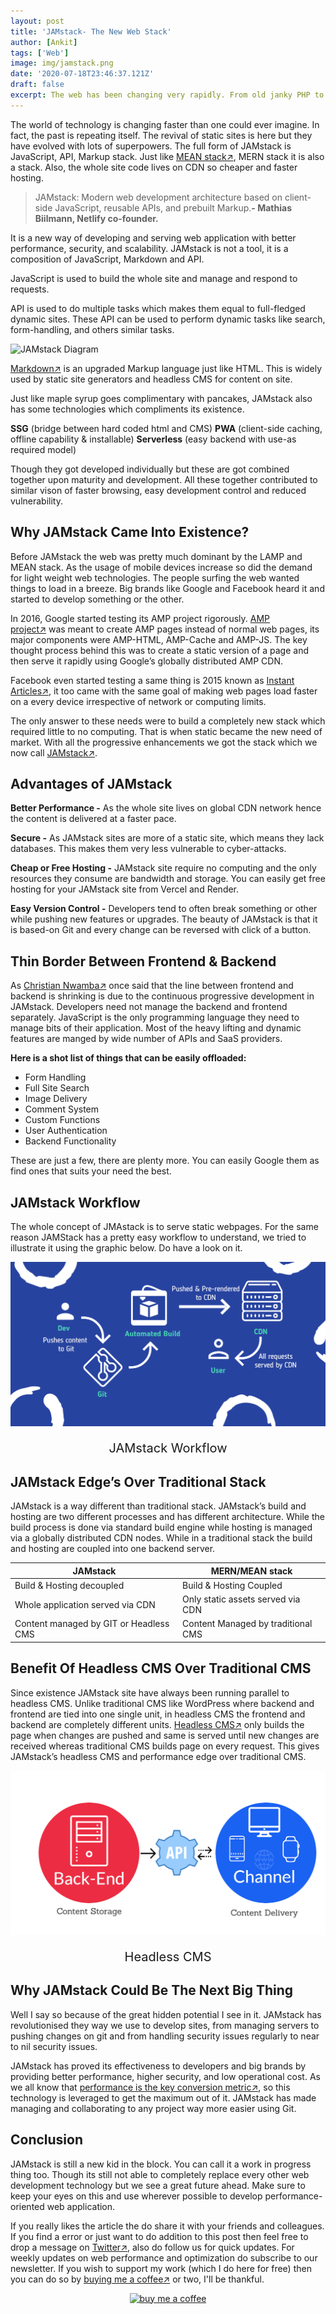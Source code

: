 ```yaml
---
layout: post
title: 'JAMstack- The New Web Stack'
author: [Ankit]
tags: ['Web']
image: img/jamstack.png
date: '2020-07-18T23:46:37.121Z'
draft: false
excerpt: The web has been changing very rapidly. From old janky PHP to new serverless funtions, we have travelled a lot. If you are still unkown about JAMstack then this is for you.
---
```


The world of technology is changing faster than one could ever imagine. In fact, the past is repeating itself. The revival of static sites is here but they have evolved with lots of superpowers. The full form of JAMstack is JavaScript, API, Markup stack. Just like [MEAN stack↗](https://www.ibm.com/cloud/learn/mean-stack-explained), MERN stack it is also a stack. Also, the whole site code lives on CDN so cheaper and faster hosting.

>JAMstack: Modern web development architecture based on client-side JavaScript, reusable APIs, and prebuilt Markup.**- Mathias Biilmann, Netlify co-founder.**

It is a new way of developing and serving web application with better performance, security, and scalability. JAMstack is not a tool, it is a composition of JavaScript, Markdown and API.

JavaScript is used to build the whole site and manage and respond to requests.

API is used to do multiple tasks which makes them equal to full-fledged dynamic sites. These API can be used to perform dynamic tasks like search, form-handling, and others similar tasks.

![JAMstack Diagram](https://devstorage.b-cdn.net/jamstack-diagram.svg)

[Markdown↗](https://www.markdownguide.org/) is an upgraded Markup language just like HTML. This is widely used by static site generators and headless CMS for content on site.

Just like maple syrup goes complimentary with pancakes, JAMstack also has some technologies which compliments its existence.

**SSG** (bridge between hard coded html and CMS) **PWA** (client-side caching, offline capability & installable) **Serverless** (easy backend with use-as required model)

Though they got developed individually but these are got combined together upon maturity and development. All these together contributed to similar vison of faster browsing, easy development control and reduced vulnerability.

## **Why JAMstack Came Into Existence?**

Before JAMstack the web was pretty much dominant by the LAMP and MEAN stack. As the usage of mobile devices increase so did the demand for light weight web technologies. The people surfing the web wanted things to load in a breeze. Big brands like Google and Facebook heard it and started to develop something or the other.

In 2016, Google started testing its AMP project rigorously. [AMP project↗](https://amp.dev/) was meant to create AMP pages instead of normal web pages, its major components were AMP-HTML, AMP-Cache and AMP-JS. The key thought process behind this was to create a static version of a page and then serve it rapidly using Google’s globally distributed AMP CDN.

Facebook even started testing a same thing is 2015 known as [Instant Articles↗](https://developers.facebook.com/docs/instant-articles/), it too came with the same goal of making web pages load faster on a every device irrespective of network or computing limits.

The only answer to these needs were to build a completely new stack which required little to no computing. That is when static became the new need of market. With all the progressive enhancements we got the stack which we now call [JAMstack↗](https://jamstack.org/).

## **Advantages of JAMstack**

**Better Performance -** As the whole site lives on global CDN network hence the content is delivered at a faster pace.

**Secure -** As JAMstack sites are more of a static site, which means they lack databases. This makes them very less vulnerable to cyber-attacks.

**Cheap or Free Hosting -** JAMstack site require no computing and the only resources they consume are bandwidth and storage. You can easily get free hosting for your JAMstack site from Vercel and Render.

**Easy Version Control -** Developers tend to often break something or other while pushing new features or upgrades. The beauty of JAMstack is that it is based-on Git and every change can be reversed with click of a button.

## **Thin Border Between Frontend & Backend**

As [Christian Nwamba↗](https://twitter.com/codebeast/status/1133927268697305091) once said that the line between frontend and backend is shrinking is due to the continuous progressive development in JAMstack. Developers need not manage the backend and frontend separately. JavaScript is the only programming language they need to manage bits of their application. Most of the heavy lifting and dynamic features are manged by wide number of APIs and SaaS providers.

**Here is a shot list of things that can be easily offloaded:**

- Form Handling
- Full Site Search
- Image Delivery
- Comment System
- Custom Functions
- User Authentication
- Backend Functionality

These are just a few, there are plenty more. You can easily Google them as find ones that suits your need the best.

## **JAMstack Workflow**

The whole concept of JMAstack is to serve static webpages. For the same reason JAMStack has a pretty easy workflow to understand, we tried to illustrate it using the graphic below. Do have a look on it.

![JAMstack Workflow](img/jamstack-workflow.png)
<p style="text-align: center; font-size:1.25rem">JAMstack Workflow</p>

## **JAMstack Edge’s Over Traditional Stack**

JAMstack is a way different than traditional stack. JAMstack’s build and hosting are two different processes and has different architecture. While the build process is done via standard build engine while hosting is managed via a globally distributed CDN nodes. While in a traditional stack the build and hosting are coupled into one backend server.

|JAMstack                                | MERN/MEAN stack                    |
|----------------------------------------|------------------------------------|
| Build & Hosting decoupled              | Build & Hosting Coupled            |
| Whole application served via CDN       | Only static assets served via CDN  |
| Content managed by GIT or Headless CMS | Content Managed by traditional CMS |

## **Benefit Of Headless CMS Over Traditional CMS**

Since existence JAMstack site have always been running parallel to headless CMS. Unlike traditional CMS like WordPress where backend and frontend are tied into one single unit, in headless CMS the frontend and backend are completely different units. [Headless CMS↗](https://www.storyblok.com/tp/headless-cms-explained) only builds the page when changes are pushed and same is served until new changes are received whereas traditional CMS builds page on every request. This gives JAMstack’s headless CMS and performance edge over traditional CMS.

![Headless CMS](img/headless-cms.png)
<p style="text-align: center; font-size:1.25rem">Headless CMS</p>

## **Why JAMstack Could Be The Next Big Thing**

Well I say so because of the great hidden potential I see in it. JAMstack has revolutionised they way we use to develop sites, from managing servers to pushing changes on git and from handling security issues regularly to near to nil security issues.

JAMstack has proved its effectiveness to developers and big brands by providing better performance, higher security, and low operational cost. As we all know that [performance is the key conversion metric↗](https://www.cloudflare.com/learning/performance/more/website-performance-conversion-rates/), so this technology is leveraged to get the maximum out of it. JAMstack has made managing and collaborating to any project way more easier using Git.

## **Conclusion**

JAMstack is still a new kid in the block. You can call it a work in progress thing too. Though its still not able to completely replace every other web development technology but we see a great future ahead. Make sure to keep your eyes on this and use wherever possible to develop performance-oriented web application.

If you really likes the article the do share it with your friends and colleagues. If you find a error or just want to do addition to this post then feel free to drop a message on [Twitter↗](https://twitter.com/devxify), also do follow us for quick updates. For weekly updates on web performance and optimization do subscribe to our newsletter. If you wish to support my work (which I do here for free) then you can do so by [buying me a coffee↗](https://www.buymeacoffee.com/Devxify) or two, I'll be thankful.

<p style="text-align:center">
<a href="https://www.buymeacoffee.com/Devxify" rel="noreferrer nofollow" target="_blank"><img alt="buy me a coffee" src="https://devstorage.b-cdn.net/bmc.svg"></a>
</p>
